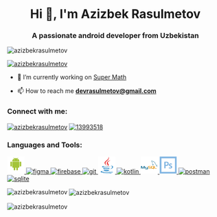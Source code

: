 <h1 align="center">Hi 👋, I'm Azizbek Rasulmetov</h1>
<h3 align="center">A passionate android developer from Uzbekistan</h3>

<p align="left"> <img src="https://komarev.com/ghpvc/?username=azizbekrasulmetov&label=Profile%20views&color=0e75b6&style=flat" alt="azizbekrasulmetov" /> </p>

<p align="left"> <a href="https://github.com/ryo-ma/github-profile-trophy"><img src="https://github-profile-trophy.vercel.app/?username=azizbekrasulmetov" alt="azizbekrasulmetov" /></a> </p>

- 🔭 I’m currently working on [Super Math](https://play.google.com/store/apps/details?id=com.aziz.matematika&hl=en&gl=US)

- 📫 How to reach me **devrasulmetov@gmail.com**

<h3 align="left">Connect with me:</h3>
<p align="left">
<a href="https://linkedin.com/in/azizbekrasulmetov" target="blank"><img align="center" src="https://raw.githubusercontent.com/rahuldkjain/github-profile-readme-generator/master/src/images/icons/Social/linked-in-alt.svg" alt="azizbekrasulmetov" height="30" width="40" /></a>
<a href="https://stackoverflow.com/users/13993518" target="blank"><img align="center" src="https://raw.githubusercontent.com/rahuldkjain/github-profile-readme-generator/master/src/images/icons/Social/stack-overflow.svg" alt="13993518" height="30" width="40" /></a>
</p>

<h3 align="left">Languages and Tools:</h3>
<p align="left"> <a href="https://developer.android.com" target="_blank" rel="noreferrer"> <img src="https://raw.githubusercontent.com/devicons/devicon/master/icons/android/android-original-wordmark.svg" alt="android" width="40" height="40"/> </a> <a href="https://www.figma.com/" target="_blank" rel="noreferrer"> <img src="https://www.vectorlogo.zone/logos/figma/figma-icon.svg" alt="figma" width="40" height="40"/> </a> <a href="https://firebase.google.com/" target="_blank" rel="noreferrer"> <img src="https://www.vectorlogo.zone/logos/firebase/firebase-icon.svg" alt="firebase" width="40" height="40"/> </a> <a href="https://git-scm.com/" target="_blank" rel="noreferrer"> <img src="https://www.vectorlogo.zone/logos/git-scm/git-scm-icon.svg" alt="git" width="40" height="40"/> </a> <a href="https://www.java.com" target="_blank" rel="noreferrer"> <img src="https://raw.githubusercontent.com/devicons/devicon/master/icons/java/java-original.svg" alt="java" width="40" height="40"/> </a> <a href="https://kotlinlang.org" target="_blank" rel="noreferrer"> <img src="https://www.vectorlogo.zone/logos/kotlinlang/kotlinlang-icon.svg" alt="kotlin" width="40" height="40"/> </a> <a href="https://www.mysql.com/" target="_blank" rel="noreferrer"> <img src="https://raw.githubusercontent.com/devicons/devicon/master/icons/mysql/mysql-original-wordmark.svg" alt="mysql" width="40" height="40"/> </a> <a href="https://www.photoshop.com/en" target="_blank" rel="noreferrer"> <img src="https://raw.githubusercontent.com/devicons/devicon/master/icons/photoshop/photoshop-line.svg" alt="photoshop" width="40" height="40"/> </a> <a href="https://postman.com" target="_blank" rel="noreferrer"> <img src="https://www.vectorlogo.zone/logos/getpostman/getpostman-icon.svg" alt="postman" width="40" height="40"/> </a> <a href="https://www.sqlite.org/" target="_blank" rel="noreferrer"> <img src="https://www.vectorlogo.zone/logos/sqlite/sqlite-icon.svg" alt="sqlite" width="40" height="40"/> </a> </p>

<p><img align="left" src="https://github-readme-stats.vercel.app/api/top-langs?username=azizbekrasulmetov&show_icons=true&locale=en&layout=compact" alt="azizbekrasulmetov" /></p>

<p>&nbsp;<img align="center" src="https://github-readme-stats.vercel.app/api?username=azizbekrasulmetov&show_icons=true&locale=en" alt="azizbekrasulmetov" /></p>

<p><img align="center" src="https://github-readme-streak-stats.herokuapp.com/?user=azizbekrasulmetov&" alt="azizbekrasulmetov" /></p>
